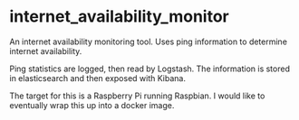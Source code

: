 # internet_availability_monitor
An internet availability monitoring tool. Uses ping information to determine internet availability.

Ping statistics are logged, then read by Logstash. The information is stored in elasticsearch and then exposed with Kibana.

The target for this is a Raspberry Pi running Raspbian. I would like to eventually wrap this up into a docker image.
